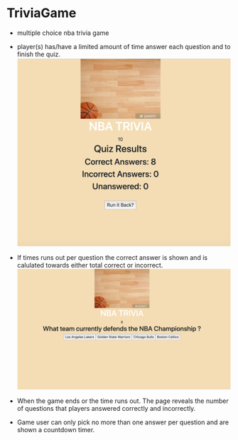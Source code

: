 # TriviaGame


* multiple choice nba trivia game 

* player(s) has/have a limited amount of time answer each question and to finish the quiz. 
![Screenshot](/assets/2.png)

* If times runs out per question the correct answer is shown and is calulated towards either total correct or incorrect.
![Screenshot](/assets/1.png)

* When the game ends or the time runs out. The page reveals the number of questions that players answered correctly and incorrectly.

* Game user can only pick no more than one answer per question and are shown a countdown timer.

